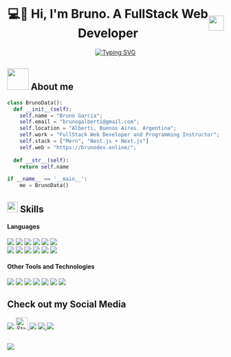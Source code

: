<h1 align="center" style="display: flex; align-items: center; justify-content: center; margin-button: 10px;">
  <b>💻🚀 Hi, I'm Bruno. A FullStack Web Developer</b>
  <img src="https://media.giphy.com/media/hvRJCLFzcasrR4ia7z/giphy.gif" width="35">
</h1>
<!--  -->
<p align="center">
<a href="https://git.io/typing-svg"><img src="https://readme-typing-svg.herokuapp.com?font=Fira+Code&duration=3000&pause=500&color=74ACDF&multiline=true&width=455&height=80&lines=I+am+a+passionate+programmer+and;programming+instructor+from+;Alberti%2C+Buenos+Aires%2C+Argentina." alt="Typing SVG" /></a>
</p>


<!-- about -->
## <img src="https://media4.giphy.com/media/v1.Y2lkPTc5MGI3NjExdGlpaGhyNzlpaHZxeWYzcTlnOW8xM2k2cHVoYm03MXl2MWl1bWd4aCZlcD12MV9pbnRlcm5hbF9naWZfYnlfaWQmY3Q9cw/VpoSSCULcL6YrcHPCo/200.webp" width ="50"><b> About me</b>
```python
class BrunoData():
  def __init__(self):
    self.name = "Bruno García";
    self.email = "brunogalberti@gmail.com";
    self.location = "Alberti, Buenos Aires. Argentina";
    self.work = "FullStack Web Developer and Programming Instructor";
    self.stack = ["Mern", "Nest.js + Next.js"]
    self.web = "https://brunodev.online/";
  
  def __str__(self):
    return self.name

if __name__ == '__main__':
    me = BrunoData()
```
<!-- skills -->
## <img src="https://media2.giphy.com/media/QssGEmpkyEOhBCb7e1/giphy.gif?cid=ecf05e47a0n3gi1bfqntqmob8g9aid1oyj2wr3ds3mg700bl&rid=giphy.gif" width ="25"><b> Skills</b>
<h4> Languages </h4>
<span> 
  <img src="https://img.shields.io/badge/HTML5-E34F26?style=for-the-badge&logo=html5&logoColor=white">
  <img src="https://img.shields.io/badge/CSS3-1572B6?style=for-the-badge&logo=css3&logoColor=white">
  <img src="https://img.shields.io/badge/tailwindcss-%2338B2AC.svg?style=for-the-badge&logo=tailwind-css&logoColor=white">
  <img src="https://img.shields.io/badge/JavaScript-F7DF1E?style=for-the-badge&logo=javascript&logoColor=black">
  <img src="https://img.shields.io/badge/python-3670A0?style=for-the-badge&logo=python&logoColor=ffdd54">
  <img src="https://img.shields.io/badge/c++-%2300599C.svg?style=for-the-badge&logo=c%2B%2B&logoColor=white">
  <br/>
  <img src= "https://img.shields.io/badge/django-%23092E20.svg?style=for-the-badge&logo=django&logoColor=white">
  <img src="https://img.shields.io/badge/react-%2320232a.svg?style=for-the-badge&logo=react&logoColor=%2361DAFB">
  <img src="https://img.shields.io/badge/-Arduino-00979D?style=for-the-badge&logo=Arduino&logoColor=white">
  <img src="https://img.shields.io/badge/nestjs-%23E0234E.svg?style=for-the-badge&logo=nestjs&logoColor=white">
  <img src="https://img.shields.io/badge/Next-black?style=for-the-badge&logo=next.js&logoColor=white">
  <img src="https://img.shields.io/badge/node.js-6DA55F?style=for-the-badge&logo=node.js&logoColor=white"
</span>

<h4> Other Tools and Technologies </h4>
<span>
  <img src="https://img.shields.io/badge/github-%23121011.svg?style=for-the-badge&logo=github&logoColor=white">
  <img src="https://img.shields.io/badge/Git-F05032?style=for-the-badge&logo=git&logoColor=white">
  <img src="https://img.shields.io/badge/Notion-%23000000.svg?style=for-the-badge&logo=notion&logoColor=white">
  <img src="https://img.shields.io/badge/postgres-%23316192.svg?style=for-the-badge&logo=postgresql&logoColor=white">
  <img src="https://img.shields.io/badge/Prisma-3982CE?style=for-the-badge&logo=Prisma&logoColor=white">
  <img src="https://img.shields.io/badge/vercel-%23000000.svg?style=for-the-badge&logo=vercel&logoColor=white">
  <img src="https://img.shields.io/badge/Visual%20Studio%20Code-0078d7.svg?style=for-the-badge&logo=visual-studio-code&logoColor=white">
</span>

## Check out my Social Media
<a>
    <img src="https://img.shields.io/badge/Gmail-D14836?style=for-the-badge&logo=gmail&logoColor=white">
</a>
<a href="https://www.canva.com/design/DAFbJcYWOvU/RJbDj3-kw0e7yKH8G5js8A/view?utm_content=DAFbJcYWOvU&utm_campaign=designshare&utm_medium=link&utm_source=editor" title="Go to my Curriculum Vitae">
  <img alt="Static Badge" src="https://img.shields.io/badge/Go%20to%20my-CV-%230e3569?link=https%3A%2F%2Fwww.canva.com%2Fdesign%2FDAFbJcYWOvU%2FRJbDj3-kw0e7yKH8G5js8A%2Fview%3Futm_content%3DDAFbJcYWOvU%26utm_campaign%3Ddesignshare%26utm_medium%3Dlink%26utm_source%3Deditor" height="28" style="border-radius: 0;">
</a>
<a>
  <img src="https://img.shields.io/badge/Discord-%235865F2.svg?style=for-the-badge&logo=discord&logoColor=white">
</a>
<a href="https://www.linkedin.com/in/bruno-garc%C3%ADa/">
  <img src="https://img.shields.io/badge/linkedin-%230077B5.svg?style=for-the-badge&logo=linkedin&logoColor=white">
</a>
<a href="https://www.instagram.com/brugarciaok/">
  <img src="https://img.shields.io/badge/Instagram-%23E4405F.svg?style=for-the-badge&logo=Instagram&logoColor=white">
</a>

## 
<a href="https://brunog.com.ar/">
  <img src="https://media4.giphy.com/media/v1.Y2lkPTc5MGI3NjExYTRobDIxOGg4aDU1NjRrbnAxZGM3Zzhtc2c1c3ZucmFvcDc3ZmM3NSZlcD12MV9pbnRlcm5hbF9naWZfYnlfaWQmY3Q9dHM/MzUplcoS0HIzNIdP3T/200.webp">
</a>
